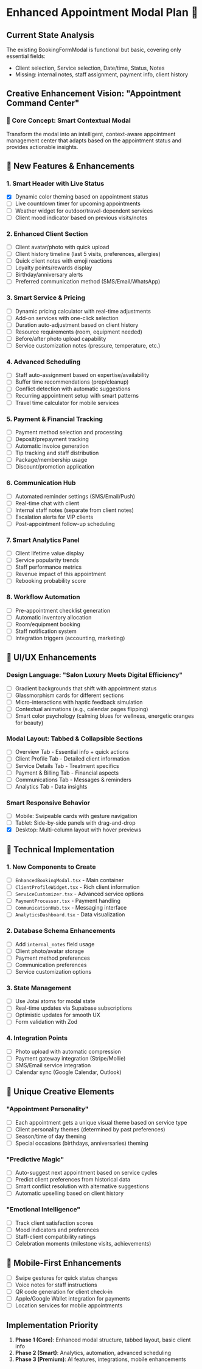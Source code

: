 # Enhanced Appointment Modal Plan 🎨

## Current State Analysis
The existing BookingFormModal is functional but basic, covering only essential fields:
- Client selection, Service selection, Date/time, Status, Notes
- Missing: internal notes, staff assignment, payment info, client history

## Creative Enhancement Vision: "Appointment Command Center"

### 🚀 Core Concept: Smart Contextual Modal
Transform the modal into an intelligent, context-aware appointment management center that adapts based on the appointment status and provides actionable insights.

## 🎯 New Features & Enhancements

### 1. Smart Header with Live Status
- [x] Dynamic color theming based on appointment status
- [ ] Live countdown timer for upcoming appointments
- [ ] Weather widget for outdoor/travel-dependent services
- [ ] Client mood indicator based on previous visits/notes

### 2. Enhanced Client Section
- [ ] Client avatar/photo with quick upload
- [ ] Client history timeline (last 5 visits, preferences, allergies)
- [ ] Quick client notes with emoji reactions
- [ ] Loyalty points/rewards display
- [ ] Birthday/anniversary alerts
- [ ] Preferred communication method (SMS/Email/WhatsApp)

### 3. Smart Service & Pricing
- [ ] Dynamic pricing calculator with real-time adjustments
- [ ] Add-on services with one-click selection
- [ ] Duration auto-adjustment based on client history
- [ ] Resource requirements (room, equipment needed)
- [ ] Before/after photo upload capability
- [ ] Service customization notes (pressure, temperature, etc.)

### 4. Advanced Scheduling
- [ ] Staff auto-assignment based on expertise/availability
- [ ] Buffer time recommendations (prep/cleanup)
- [ ] Conflict detection with automatic suggestions
- [ ] Recurring appointment setup with smart patterns
- [ ] Travel time calculator for mobile services

### 5. Payment & Financial Tracking
- [ ] Payment method selection and processing
- [ ] Deposit/prepayment tracking
- [ ] Automatic invoice generation
- [ ] Tip tracking and staff distribution
- [ ] Package/membership usage
- [ ] Discount/promotion application

### 6. Communication Hub
- [ ] Automated reminder settings (SMS/Email/Push)
- [ ] Real-time chat with client
- [ ] Internal staff notes (separate from client notes)
- [ ] Escalation alerts for VIP clients
- [ ] Post-appointment follow-up scheduling

### 7. Smart Analytics Panel
- [ ] Client lifetime value display
- [ ] Service popularity trends
- [ ] Staff performance metrics
- [ ] Revenue impact of this appointment
- [ ] Rebooking probability score

### 8. Workflow Automation
- [ ] Pre-appointment checklist generation
- [ ] Automatic inventory allocation
- [ ] Room/equipment booking
- [ ] Staff notification system
- [ ] Integration triggers (accounting, marketing)

## 🎨 UI/UX Enhancements

### Design Language: "Salon Luxury Meets Digital Efficiency"
- [ ] Gradient backgrounds that shift with appointment status
- [ ] Glassmorphism cards for different sections
- [ ] Micro-interactions with haptic feedback simulation
- [ ] Contextual animations (e.g., calendar pages flipping)
- [ ] Smart color psychology (calming blues for wellness, energetic oranges for beauty)

### Modal Layout: Tabbed & Collapsible Sections
- [ ] Overview Tab - Essential info + quick actions
- [ ] Client Profile Tab - Detailed client information
- [ ] Service Details Tab - Treatment specifics
- [ ] Payment & Billing Tab - Financial aspects
- [ ] Communications Tab - Messages & reminders
- [ ] Analytics Tab - Data insights

### Smart Responsive Behavior
- [ ] Mobile: Swipeable cards with gesture navigation
- [ ] Tablet: Side-by-side panels with drag-and-drop
- [x] Desktop: Multi-column layout with hover previews

## 🔧 Technical Implementation

### 1. New Components to Create
- [ ] `EnhancedBookingModal.tsx` - Main container
- [ ] `ClientProfileWidget.tsx` - Rich client information
- [ ] `ServiceCustomizer.tsx` - Advanced service options
- [ ] `PaymentProcessor.tsx` - Payment handling
- [ ] `CommunicationHub.tsx` - Messaging interface
- [ ] `AnalyticsDashboard.tsx` - Data visualization

### 2. Database Schema Enhancements
- [ ] Add `internal_notes` field usage
- [ ] Client photo/avatar storage
- [ ] Payment method preferences
- [ ] Communication preferences
- [ ] Service customization options

### 3. State Management
- [ ] Use Jotai atoms for modal state
- [ ] Real-time updates via Supabase subscriptions
- [ ] Optimistic updates for smooth UX
- [ ] Form validation with Zod

### 4. Integration Points
- [ ] Photo upload with automatic compression
- [ ] Payment gateway integration (Stripe/Mollie)
- [ ] SMS/Email service integration
- [ ] Calendar sync (Google Calendar, Outlook)

## 🌟 Unique Creative Elements

### "Appointment Personality"
- [ ] Each appointment gets a unique visual theme based on service type
- [ ] Client personality themes (determined by past preferences)
- [ ] Season/time of day theming
- [ ] Special occasions (birthdays, anniversaries) theming

### "Predictive Magic"
- [ ] Auto-suggest next appointment based on service cycles
- [ ] Predict client preferences from historical data
- [ ] Smart conflict resolution with alternative suggestions
- [ ] Automatic upselling based on client history

### "Emotional Intelligence"
- [ ] Track client satisfaction scores
- [ ] Mood indicators and preferences
- [ ] Staff-client compatibility ratings
- [ ] Celebration moments (milestone visits, achievements)

## 📱 Mobile-First Enhancements
- [ ] Swipe gestures for quick status changes
- [ ] Voice notes for staff instructions
- [ ] QR code generation for client check-in
- [ ] Apple/Google Wallet integration for payments
- [ ] Location services for mobile appointments

## Implementation Priority
1. **Phase 1 (Core)**: Enhanced modal structure, tabbed layout, basic client info
2. **Phase 2 (Smart)**: Analytics, automation, advanced scheduling
3. **Phase 3 (Premium)**: AI features, integrations, mobile enhancements